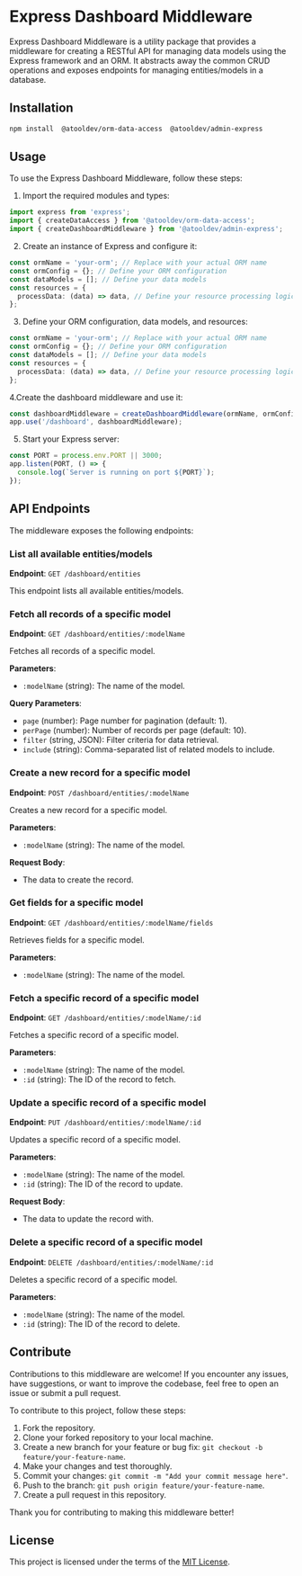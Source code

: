 # Express Dashboard Middleware

Express Dashboard Middleware is a utility package that provides a middleware for creating a RESTful API for managing data models using the Express framework and an ORM. It abstracts away the common CRUD operations and exposes endpoints for managing entities/models in a database.

## Installation

```bash
npm install  @atooldev/orm-data-access  @atooldev/admin-express
```

## Usage

To use the Express Dashboard Middleware, follow these steps:

1. Import the required modules and types:

```typescript
import express from 'express';
import { createDataAccess } from '@atooldev/orm-data-access';
import { createDashboardMiddleware } from '@atooldev/admin-express';
```

2. Create an instance of Express and configure it:

```typescript
const ormName = 'your-orm'; // Replace with your actual ORM name
const ormConfig = {}; // Define your ORM configuration
const dataModels = []; // Define your data models
const resources = {
  processData: (data) => data, // Define your resource processing logic
};
```

3. Define your ORM configuration, data models, and resources:

```typescript
const ormName = 'your-orm'; // Replace with your actual ORM name
const ormConfig = {}; // Define your ORM configuration
const dataModels = []; // Define your data models
const resources = {
  processData: (data) => data, // Define your resource processing logic
};
```

4.Create the dashboard middleware and use it:

```typescript
const dashboardMiddleware = createDashboardMiddleware(ormName, ormConfig, dataModels, resources);
app.use('/dashboard', dashboardMiddleware);

```

5. Start your Express server:

```typescript
const PORT = process.env.PORT || 3000;
app.listen(PORT, () => {
  console.log(`Server is running on port ${PORT}`);
});
```

## API Endpoints

The middleware exposes the following endpoints:

### List all available entities/models

**Endpoint**: `GET /dashboard/entities`

This endpoint lists all available entities/models.

### Fetch all records of a specific model

**Endpoint**: `GET /dashboard/entities/:modelName`

Fetches all records of a specific model.

**Parameters**:

- `:modelName` (string): The name of the model.

**Query Parameters**:

- `page` (number): Page number for pagination (default: 1).
- `perPage` (number): Number of records per page (default: 10).
- `filter` (string, JSON): Filter criteria for data retrieval.
- `include` (string): Comma-separated list of related models to include.

### Create a new record for a specific model

**Endpoint**: `POST /dashboard/entities/:modelName`

Creates a new record for a specific model.

**Parameters**:

- `:modelName` (string): The name of the model.

**Request Body**:

- The data to create the record.

### Get fields for a specific model

**Endpoint**: `GET /dashboard/entities/:modelName/fields`

Retrieves fields for a specific model.

**Parameters**:

- `:modelName` (string): The name of the model.

### Fetch a specific record of a specific model

**Endpoint**: `GET /dashboard/entities/:modelName/:id`

Fetches a specific record of a specific model.

**Parameters**:

- `:modelName` (string): The name of the model.
- `:id` (string): The ID of the record to fetch.

### Update a specific record of a specific model

**Endpoint**: `PUT /dashboard/entities/:modelName/:id`

Updates a specific record of a specific model.

**Parameters**:

- `:modelName` (string): The name of the model.
- `:id` (string): The ID of the record to update.

**Request Body**:

- The data to update the record with.

### Delete a specific record of a specific model

**Endpoint**: `DELETE /dashboard/entities/:modelName/:id`

Deletes a specific record of a specific model.

**Parameters**:

- `:modelName` (string): The name of the model.
- `:id` (string): The ID of the record to delete.

## Contribute

Contributions to this middleware are welcome! If you encounter any issues, have suggestions, or want to improve the codebase, feel free to open an issue or submit a pull request.

To contribute to this project, follow these steps:

1. Fork the repository.
2. Clone your forked repository to your local machine.
3. Create a new branch for your feature or bug fix: `git checkout -b feature/your-feature-name`.
4. Make your changes and test thoroughly.
5. Commit your changes: `git commit -m "Add your commit message here"`.
6. Push to the branch: `git push origin feature/your-feature-name`.
7. Create a pull request in this repository.

Thank you for contributing to making this middleware better!


## License

This project is licensed under the terms of the [MIT License](LICENSE).
